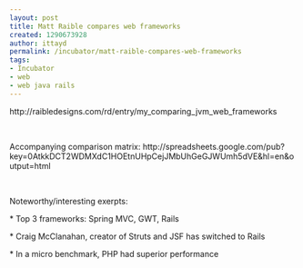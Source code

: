 ```yaml
---
layout: post
title: Matt Raible compares web frameworks
created: 1290673928
author: ittayd
permalink: /incubator/matt-raible-compares-web-frameworks
tags:
- Incubator
- web
- web java rails
---
```

<p>http://raibledesigns.com/rd/entry/my_comparing_jvm_web_frameworks</p>
<p>&nbsp;</p>
<p>Accompanying comparison matrix:&nbsp;http://spreadsheets.google.com/pub?key=0AtkkDCT2WDMXdC1HOEtnUHpCejJMbUhGeGJWUmh5dVE&amp;hl=en&amp;output=html</p>
<p>&nbsp;</p>
<p>Noteworthy/interesting exerpts:</p>
<p>* Top 3 frameworks: Spring MVC, GWT, Rails</p>
<p>*&nbsp;Craig McClanahan, creator of Struts and JSF has switched to Rails</p>
<p>*&nbsp;In a micro benchmark, PHP&nbsp;had superior performance</p>
<br />
<p>&nbsp;</p>
